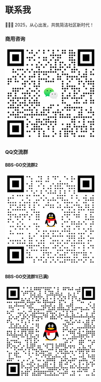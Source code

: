 # 联系我

🎉🎉🎉 2025，从心出发，共筑简洁社区新时代！

### 商用咨询

![微信](/images/wechat.png)

### QQ交流群

#### BBS-GO交流群2

![BBS-GO交流群](/images/qq3.png)

#### BBS-GO交流群1(已满)

![BBS-GO交流群](/images/qq2.png)
